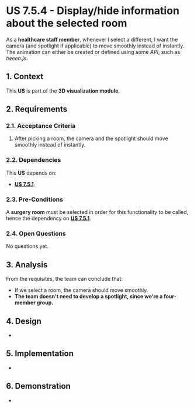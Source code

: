# US 7.5.4 - Display/hide information about the selected room

As a **healthcare staff member**, whenever I select a different, I want the camera (and spotlight if applicable) to move smoothly instead of instantly. The animation can either be created or defined using some *API*, such as *tween.js*.

## 1. Context

This **US** is part of the **3D visualization module**.

## 2. Requirements

### 2.1. Acceptance Criteria

1. After picking a room, the camera and the spotlight should move smoothly instead of instantly.

### 2.2. Dependencies

This **US** depends on:
* [**US 7.5.1**](../7-5-1/readme.md).

### 2.3. Pre-Conditions

A **surgery room** must be selected in order for this functionality to be called, hence the dependency on [**US 7.5.1**](../7-5-1/readme.md).

### 2.4. Open Questions

No questions yet.

## 3. Analysis

From the requisites, the team can conclude that:
* If we select a room, the camera should move smoothly.
* **The team doesn't need to develop a spotlight, since we're a four-member group.**

## 4. Design

-

## 5. Implementation

-

## 6. Demonstration

-